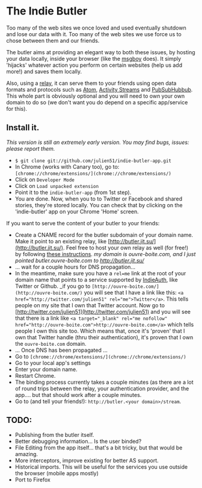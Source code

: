 # The Indie Butler

Too many of the web sites we once loved and used eventually shutdown and lose our data with it.
Too many of the web sites we use force us to chose between them and our friends.

The butler aims at providing an elegant way to both these issues, by hosting your data
locally, inside your browser (like the [msgboy](http://www.msgboy.com/) does). It simply
'hijacks' whatever action you perform on certain websites (help us add more!) and saves them
locally.

Also, using a [relay](https://github.com/julien51/indie-butler-relay), it can serve them
to your friends using open data formats and protocols such as [Atom](http://en.wikipedia.org/wiki/Atom_(standard)), [
Activity Streams](http://activitystrea.ms/) and [PubSubHubbub](https://code.google.com/p/pubsubhubbub/).
This whole part is obviously optional and you will need to own your own domain to do so (we don't
want you do depend on a specific app/service for this).

## Install it.

_This version is still an extremely early version. You may find bugs, issues: please report them._

* `$ git clone git://github.com/julien51/indie-butler-app.git`
* In Chrome (works with Canary too), go to: `[chrome://chrome/extensions/](chrome://chrome/extensions/)`
* Click on `Developer Mode`
* Click on `Load unpacked extension`
* Point it to the `indie-butler-app` (from 1st step).
* You are done. Now, when you to to Twitter or Facebook and shared stories, they're stored locally. You
can check that by clicking on the 'indie-butler' app on your Chrome 'Home' screen.

If you want to serve the content of your butler to your friends:
* Create a CNAME record for the butler subdomain of your domain name. Make it point to an existing relay, like [http://butler.jit.su/](http://butler.jit.su/). Feel free to host your own relay as well (for free!) by following [these instructions](https://github.com/julien51/indie-butler-relay). _my domain is ouvre-boite.com, and I just pointed butler.ouvre-boite.com to http://butler.jit.su/_
* ... wait for a couple hours for DNS propagation...
* In the meantime, make sure you have a `rel=me` link at the root of your domain name that points to a service supported by [IndieAuth](https://indieauth.com/), like Twitter or Github. _if you go to `[http://ouvre-boite.com/](http://ouvre-boite.com/)` you will see that I have a link like this: `<a href="http://twitter.com/julien51" rel="me">Twitter</a>`. This tells people on my site that I own that Twitter account. Now go to [http://twitter.com/julien51](http://twitter.com/julien51) and you will see that there is a link like `<a target="_blank" rel="me nofollow" href="http://ouvre-boite.com">http://ouvre-boite.com</a>` which tells people I own this site too. Which means that, once it's 'proven' that I own that Twitter handle (thru their authentication), it's proven that I own the `ouvre-boite.com` domain.
* ... Once DNS has been propagated ...
* Go to `[chrome://chrome/extensions/](chrome://chrome/extensions/)`
* Go to your local app's settings
* Enter your domain name.
* Restart Chrome.
* The binding process currently takes a couple minutes (as there are a lot of round trips between the relay, your authentication provider, and the app.... but that should work after a couple minutes.
* Go to (and tell your friends!): `http://butler.<your domain>/stream`.


## TODO:
* Publishing from the butler itself.
* Better debugging information... Is the user binded?
* File Editing from the app itself... that's a bit tricky, but that would be amazing.
* More interceptors, improve existing for better AS support.
* Historical imports. This will be useful for the services you use outside
the browser (mobile apps mostly)
* Port to Firefox


